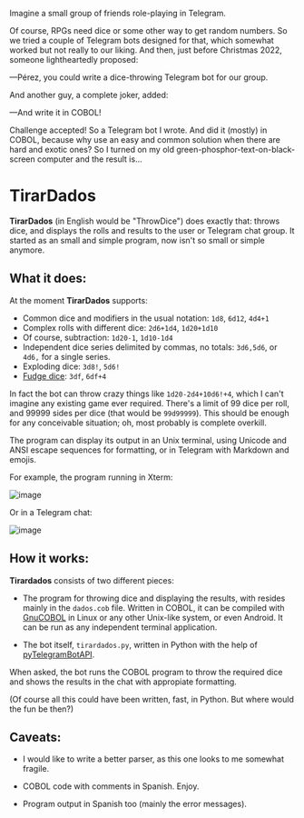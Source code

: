Imagine a small group of friends role-playing in Telegram.

Of course, RPGs need dice or some other way to get random numbers. So we tried a couple of Telegram bots designed for that, which somewhat worked but not really to our liking. And then, just before Christmas 2022, someone lightheartedly proposed:

—Pérez, you could write a dice-throwing Telegram bot for our group.

And another guy, a complete joker, added:

—And write it in COBOL!

Challenge accepted! So a Telegram bot I wrote. And did it (mostly) in COBOL, because why use an easy and common solution when there are hard and exotic ones? So I turned on my old green-phosphor-text-on-black-screen computer and the result is...

# TirarDados

**TirarDados** (in English would be "ThrowDice") does exactly that: throws dice, and displays the rolls and results to the user or Telegram chat group. It started as an small and simple program, now isn't so small or simple anymore.

## What it does:

At the moment **TirarDados** supports:

- Common dice and modifiers in the usual notation: `1d8`, `6d12`, `4d4+1`
- Complex rolls with different dice: `2d6+1d4`, `1d20+1d10`
- Of course, subtraction: `1d20-1`, `1d10-1d4`
- Independent dice series delimited by commas, no totals: `3d6,5d6`, or `4d6,` for a single series.
- Exploding dice: `3d8!`, `5d6!`
- [Fudge dice](https://en.wikipedia.org/wiki/Fudge_(role-playing_game_system)): `3df`, `6df+4`

In fact the bot can throw crazy things like `1d20-2d4+10d6!+4`, which I can't imagine any existing game ever required. There's a limit of 99 dice per roll, and 99999 sides per dice (that would be `99d99999`). This should be enough for any conceivable situation; oh, most probably is complete overkill.

The program can display its output in an Unix terminal, using Unicode and ANSI escape sequences for formatting, or in Telegram with Markdown and emojis.

For example, the program running in Xterm:

![image](file:imgs/dados-xterm.png)

Or in a Telegram chat:

![image](file:imgs/dados-telegram.png)

## How it works:

**Tirardados** consists of two different pieces:

- The program for throwing dice and displaying the results, with resides mainly in the `dados.cob` file. Written in COBOL, it can be compiled with [GnuCOBOL](https://gnucobol.sourceforge.io) in Linux or any other Unix-like system, or even Android. It can be run as any independent terminal application.

- The bot itself, `tirardados.py`, written in Python with the help of [pyTelegramBotAPI](https://pypi.org/project/pyTelegramBotAPI/).

When asked, the bot runs the COBOL program to throw the required dice and shows the results in the chat with appropiate formatting.

(Of course all this could have been written, fast, in Python. But where would the fun be then?)

## Caveats:

- I would like to write a better parser, as this one looks to me somewhat fragile.

- COBOL code with comments in Spanish. Enjoy.

- Program output in Spanish too (mainly the error messages).
